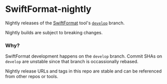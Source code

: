 # SwiftFormat-nightly

Nightly releases of the [SwiftFormat](https://github.com/nicklockwood/SwiftFormat) tool's [`develop`](https://github.com/nicklockwood/SwiftFormat/commits/develop/) branch.

Nightly builds are subject to breaking changes.

### Why?

SwiftFormat development happens on the `develop` branch. Commit SHAs on `develop` are unstable since that branch is occassionally rebased.

Nightly release URLs and tags in this repo are stable and can be referenced from other repos or tools.
